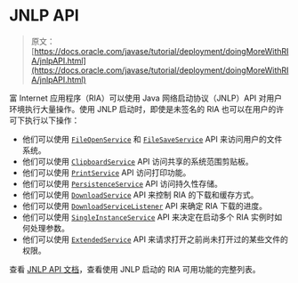 # JNLP API

> 原文： [https://docs.oracle.com/javase/tutorial/deployment/doingMoreWithRIA/jnlpAPI.html](https://docs.oracle.com/javase/tutorial/deployment/doingMoreWithRIA/jnlpAPI.html)

富 Internet 应用程序（RIA）可以使用 Java 网络启动协议（JNLP）API 对用户环境执行大量操作。使用 JNLP 启动时，即使是未签名的 RIA 也可以在用户的​​许可下执行以下操作：

*   他们可以使用 [`FileOpenService`](https://docs.oracle.com/javase/8/docs/jre/api/javaws/jnlp/javax/jnlp/FileOpenService.html) 和 [`FileSaveService`](https://docs.oracle.com/javase/8/docs/jre/api/javaws/jnlp/javax/jnlp/FileSaveService.html) API 来访问用户的文件系统。
*   他们可以使用 [`ClipboardService`](https://docs.oracle.com/javase/8/docs/jre/api/javaws/jnlp/javax/jnlp/ClipboardService.html) API 访问共享的系统范围剪贴板。
*   他们可以使用 [`PrintService`](https://docs.oracle.com/javase/8/docs/jre/api/javaws/jnlp/javax/jnlp/PrintService.html) API 访问打印功能。
*   他们可以使用 [`PersistenceService`](https://docs.oracle.com/javase/8/docs/jre/api/javaws/jnlp/javax/jnlp/PersistenceService.html) API 访问持久性存储。
*   他们可以使用 [`DownloadService`](https://docs.oracle.com/javase/8/docs/jre/api/javaws/jnlp/javax/jnlp/DownloadService.html) API 来控制 RIA 的下载和缓存方式。
*   他们可以使用 [`DownloadServiceListener`](https://docs.oracle.com/javase/8/docs/jre/api/javaws/jnlp/javax/jnlp/DownloadServiceListener.html) API 来确定 RIA 下载的进度。
*   他们可以使用 [`SingleInstanceService`](https://docs.oracle.com/javase/8/docs/jre/api/javaws/jnlp/javax/jnlp/SingleInstanceService.html) API 来决定在启动多个 RIA 实例时如何处理参数。
*   他们可以使用 [`ExtendedService`](https://docs.oracle.com/javase/8/docs/jre/api/javaws/jnlp/javax/jnlp/ExtendedService.html) API 来请求打开之前尚未打开过的某些文件的权限。

查看 [JNLP API 文档](https://docs.oracle.com/javase/8/docs/jre/api/javaws/jnlp/javax/jnlp/package-summary.html)，查看使用 JNLP 启动的 RIA 可用功能的完整列表。